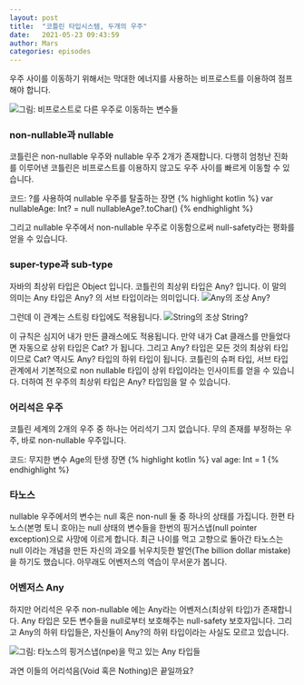 ```yaml
---
layout: post
title:  "코틀린 타입시스템, 두개의 우주"
date:   2021-05-23 09:43:59
author: Mars
categories: episodes
---
```


우주 사이를 이동하기 위해서는 막대한 에너지를 사용하는 비프로스트를 이용하여 점프해야 합니다.

![그림: 비프로스트로 다른 우주로 이동하는 변수들](https://miro.medium.com/max/500/0*mm6Xj-kaBsJATUX9)


### non-nullable과 nullable
코틀린은 non-nullable 우주와 nullable 우주 2개가 존재합니다. 다행히 엄청난 진화를 이루어낸 코틀린은 비프로스트를 이용하지 않고도 우주 사이를 빠르게 이동할 수 있습니다.

코드: ?를 사용하여 nullable 우주를 탈출하는 장면
{% highlight kotlin %}
var nullableAge: Int? = null
nullableAge?.toChar()
{% endhighlight %}

그리고 nullable 우주에서 non-nullable 우주로 이동함으로써 null-safety라는 평화를 얻을 수 있습니다.

### super-type과 sub-type
자바의 최상위 타입은 Object 입니다. 코틀린의 최상위 타입은 Any? 입니다. 이 말의 의미는 Any 타입은 Any? 의 서브 타입이라는 의미입니다.
![Any의 조상 Any?](https://miro.medium.com/max/129/0*4cfsgakE87aFmIQm)

그런데 이 관계는 스트링 타입에도 적용됩니다.
![String의 조상 String?](https://miro.medium.com/max/210/0*eK2eXZ2X_0-s7g_7)

이 규칙은 심지어 내가 만든 클래스에도 적용됩니다. 만약 내가 Cat 클래스를 만들었다면 자동으로 상위 타입은 Cat? 가 됩니다. 그리고 Any? 타입은 모든 것의 최상위 타입이므로 Cat? 역시도 Any? 타입의 하위 타입이 됩니다.
코틀린의 슈퍼 타입, 서브 타입 관계에서 기본적으로 non nullable 타입이 상위 타입이라는 인사이트를 얻을 수 있습니다. 더하여 전 우주의 최상위 타입은 Any? 타입임을 알 수 있습니다.

### 어리석은 우주
코틀린 세계의 2개의 우주 중 하나는 어리석기 그지 없습니다. 무의 존재를 부정하는 우주, 바로 non-nullable 우주입니다.

코드: 무지한 변수 Age의 탄생 장면
{% highlight kotlin %}
val age: Int = 1
{% endhighlight %}

### 타노스
nullable 우주에서의 변수는 null 혹은 non-null 둘 중 하나의 상태를 가집니다.
한편 타노스(본명 토니 호아)는 null 상태의 변수들을 한번의 핑거스냅(null pointer exception)으로 사망에 이르게 합니다. 최근 나이를 먹고 고향으로 돌아간 타노스는 null 이라는 개념을 만든 자신의 과오를 뉘우치듯한 발언(The billion dollar mistake)을 하기도 했습니다. 아무래도 어벤저스의 역습이 무서운가 봅니다.

### 어벤저스 Any
하지만 어리석은 우주 non-nullable 에는 Any라는 어벤저스(최상위 타입)가 존재합니다. Any 타입은 모든 변수들을 null로부터 보호해주는 null-safety 보호자입니다. 그리고 Any의 하위 타입들은, 자신들이 Any?의 하위 타입이라는 사실도 모르고 있습니다.

![그림: 타노스의 핑거스냅(npe)을 막고 있는 Any 타입들](https://miro.medium.com/max/664/0*V-Yzh_-bB4FlmY45)



  
  
   
과연 이들의 어리석음(Void 혹은 Nothing)은 끝일까요?






